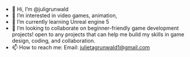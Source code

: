 - 👋 Hi, I’m @juligrunwald
- 👀 I’m interested in video games, animation, 
- 🌱 I’m currently learning Unreal engine 5
- 💞️ I’m looking to collaborate on beginner-friendly game development projects! open to any projects that can help me build my skills in game design, coding, and collaboration.
- 📫 How to reach me:
  Email: julietagrunwald1@gmail.com

